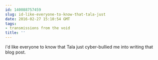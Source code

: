```yaml
---
id: 140088757459
slug: id-like-everyone-to-know-that-tala-just
date: 2016-02-27 15:10:54 GMT
tags:
- transmissions from the void
title: ''
---
```


i'd like everyone to know that Tala just cyber-bullied me into writing that blog post.
